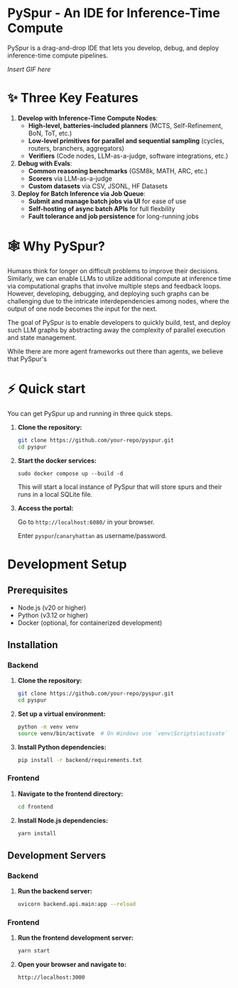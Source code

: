 # PySpur - An IDE for Inference-Time Compute

PySpur is a drag-and-drop IDE that lets you develop, debug, and deploy inference-time compute pipelines.

*Insert GIF here*

# ✨ Three Key Features

1. **Develop with Inference-Time Compute Nodes**:
    * **High-level, batteries-included planners** (MCTS, Self-Refinement, BoN, ToT, etc.)
    * **Low-level primitives for parallel and sequential sampling** (cycles, routers, branchers, aggregators)
    * **Verifiers** (Code nodes, LLM-as-a-judge, software integrations, etc.)
2. **Debug with Evals**:
    * **Common reasoning benchmarks** (GSM8k, MATH, ARC, etc.)
    * **Scorers** via LLM-as-a-judge
    * **Custom datasets** via CSV, JSONL, HF Datasets
3. **Deploy for Batch Inference via Job Queue**:
    * **Submit and manage batch jobs via UI** for ease of use
    * **Self-hosting of async batch APIs** for full flexbility
    * **Fault tolerance and job persistence** for long-running jobs

# 🕸️ Why PySpur?

Humans think for longer on difficult problems to improve their decisions. Similarly, we can enable LLMs to utilize additional compute at inference time via computational graphs that involve multiple steps and feedback loops. However, developing, debugging, and deploying such graphs can be challenging due to the intricate interdependencies among nodes, where the output of one node becomes the input for the next.

The goal of PySpur is to enable developers to quickly build, test, and deploy such LLM graphs by abstracting away the complexity of parallel execution and state management.

While there are more agent frameworks out there than agents, we believe that PySpur's

# ⚡ Quick start

You can get PySpur up and running in three quick steps.

1. **Clone the repository:**
    ```sh
    git clone https://github.com/your-repo/pyspur.git
    cd pyspur
    ```

2. **Start the docker services:**
    
    ```sudo docker compose up --build -d```
    
    This will start a local instance of PySpur that will store spurs and their runs in a local SQLite file.

3. **Access the portal:**
    
    Go to `http://localhost:6080/` in your browser. 

    Enter `pyspur`/`canaryhattan` as username/password.





#  Development Setup

## Prerequisites

- Node.js (v20 or higher)
- Python (v3.12 or higher)
- Docker (optional, for containerized development)

## Installation

### Backend

1. **Clone the repository:**
    ```sh
    git clone https://github.com/your-repo/pyspur.git
    cd pyspur
    ```

2. **Set up a virtual environment:**
    ```sh
    python -m venv venv
    source venv/bin/activate  # On Windows use `venv\Scripts\activate`
    ```

3. **Install Python dependencies:**
    ```sh
    pip install -r backend/requirements.txt
    ```

### Frontend

1. **Navigate to the frontend directory:**
    ```sh
    cd frontend
    ```

2. **Install Node.js dependencies:**
    ```sh
    yarn install
    ```

## Development Servers

### Backend

1. **Run the backend server:**
    ```sh
    uvicorn backend.api.main:app --reload
    ```

### Frontend

1. **Run the frontend development server:**
    ```sh
    yarn start
    ```

2. **Open your browser and navigate to:**
    ```
    http://localhost:3000
    ```